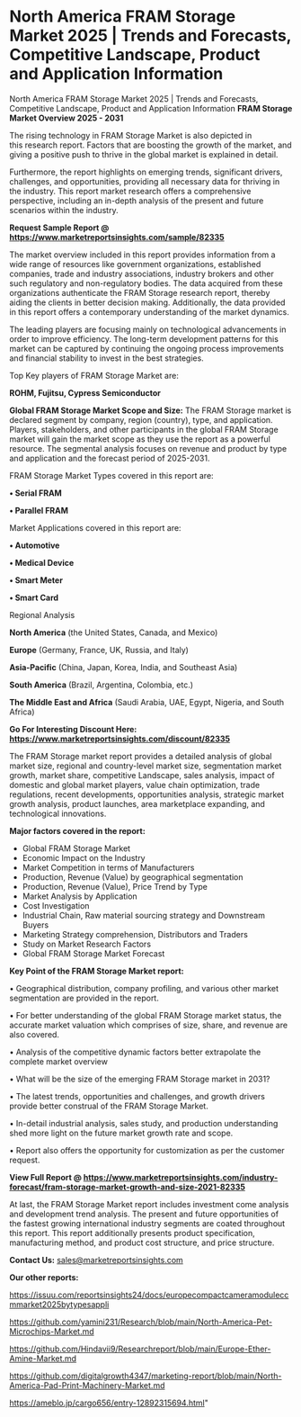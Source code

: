 # North America FRAM Storage Market 2025 | Trends and Forecasts, Competitive Landscape, Product and Application Information
North America FRAM Storage Market 2025 | Trends and Forecasts, Competitive Landscape, Product and Application Information
<Strong> FRAM Storage Market Overview 2025 - 2031</strong>

The rising technology in FRAM Storage Market is also depicted in this research report. Factors that are boosting the growth of the market, and giving a positive push to thrive in the global market is explained in detail.

Furthermore, the report highlights on emerging trends, significant drivers, challenges, and opportunities, providing all necessary data for thriving in the industry. This report market research offers a comprehensive perspective, including an in-depth analysis of the present and future scenarios within the industry.

<strong>Request Sample Report @ <a href=https://www.marketreportsinsights.com/sample/82335>https://www.marketreportsinsights.com/sample/82335</a></strong>

The market overview included in this report provides information from a wide range of resources like government organizations, established companies, trade and industry associations, industry brokers and other such regulatory and non-regulatory bodies. The data acquired from these organizations authenticate the FRAM Storage research report, thereby aiding the clients in better decision making. Additionally, the data provided in this report offers a contemporary understanding of the market dynamics.

The leading players are focusing mainly on technological advancements in order to improve efficiency. The long-term development patterns for this market can be captured by continuing the ongoing process improvements and financial stability to invest in the best strategies.

Top Key players of FRAM Storage Market are:

<strong>ROHM, Fujitsu, Cypress Semiconductor</strong>

<strong><b>Global FRAM Storage Market Scope and Size:</b></strong>
The FRAM Storage market is declared segment by company, region (country), type, and application. Players, stakeholders, and other participants in the global FRAM Storage market will gain the market scope as they use the report as a powerful resource. The segmental analysis focuses on revenue and product by type and application and the forecast period of 2025-2031.

FRAM Storage Market Types covered in this report are:

<strong>• Serial FRAM

• Parallel FRAM</strong>

Market Applications covered in this report are:

<strong>• Automotive

• Medical Device

• Smart Meter

• Smart Card</strong> 

Regional Analysis

<strong>North America</strong> (the United States, Canada, and Mexico)

<strong>Europe</strong> (Germany, France, UK, Russia, and Italy)

<strong>Asia-Pacific</strong> (China, Japan, Korea, India, and Southeast Asia)

<strong>South America</strong> (Brazil, Argentina, Colombia, etc.)

<strong>The Middle East and Africa</strong> (Saudi Arabia, UAE, Egypt, Nigeria, and South Africa)

<strong>Go For Interesting Discount Here: <a href=https://www.marketreportsinsights.com/discount/82335>https://www.marketreportsinsights.com/discount/82335</a></strong>

The FRAM Storage market report provides a detailed analysis of global market size, regional and country-level market size, segmentation market growth, market share, competitive Landscape, sales analysis, impact of domestic and global market players, value chain optimization, trade regulations, recent developments, opportunities analysis, strategic market growth analysis, product launches, area marketplace expanding, and technological innovations.

<strong><b>Major factors covered in the report:</b></strong>
<ul>
  <li>Global FRAM Storage Market </li>
  <li>Economic Impact on the Industry</li>
  <li>Market Competition in terms of Manufacturers</li>
  <li>Production, Revenue (Value) by geographical segmentation</li>
  <li>Production, Revenue (Value), Price Trend by Type</li>
  <li>Market Analysis by Application</li>
  <li>Cost Investigation</li>
  <li>Industrial Chain, Raw material sourcing strategy and Downstream Buyers</li>
  <li>Marketing Strategy comprehension, Distributors and Traders</li>
  <li>Study on Market Research Factors</li>
  <li>Global FRAM Storage Market Forecast</li>
</ul>

<strong><b>Key Point of the FRAM Storage Market report:</b></strong>

• Geographical distribution, company profiling, and various other market segmentation are provided in the report.

• For better understanding of the global FRAM Storage market status, the accurate market valuation which comprises of size, share, and revenue are also covered.

• Analysis of the competitive dynamic factors better extrapolate the complete market overview

• What will be the size of the emerging FRAM Storage market in 2031?

• The latest trends, opportunities and challenges, and growth drivers provide better construal of the FRAM Storage Market.

• In-detail industrial analysis, sales study, and production understanding shed more light on the future market growth rate and scope.

• Report also offers the opportunity for customization as per the customer request.

<strong><b>View Full Report @ <a href=https://www.marketreportsinsights.com/industry-forecast/fram-storage-market-growth-and-size-2021-82335>https://www.marketreportsinsights.com/industry-forecast/fram-storage-market-growth-and-size-2021-82335</a></b></strong>


At last, the FRAM Storage Market report includes investment come analysis and development trend analysis. The present and future opportunities of the fastest growing international industry segments are coated throughout this report. This report additionally presents product specification, manufacturing method, and product cost structure, and price structure.

<strong>Contact Us:</strong>
sales@marketreportsinsights.com

<strong>Our other reports:</strong>

<a href=https://issuu.com/reportsinsights24/docs/europecompactcameramoduleccmmarket2025bytypesappli>https://issuu.com/reportsinsights24/docs/europecompactcameramoduleccmmarket2025bytypesappli</a>

<a href=https://github.com/yamini231/Research/blob/main/North-America-Pet-Microchips-Market.md>https://github.com/yamini231/Research/blob/main/North-America-Pet-Microchips-Market.md</a>

<a href=https://github.com/Hindavii9/Researchreport/blob/main/Europe-Ether-Amine-Market.md>https://github.com/Hindavii9/Researchreport/blob/main/Europe-Ether-Amine-Market.md</a>

<a href=https://github.com/digitalgrowth4347/marketing-report/blob/main/North-America-Pad-Print-Machinery-Market.md>https://github.com/digitalgrowth4347/marketing-report/blob/main/North-America-Pad-Print-Machinery-Market.md</a>

<a href=https://ameblo.jp/cargo656/entry-12892315694.html>https://ameblo.jp/cargo656/entry-12892315694.html</a>"
